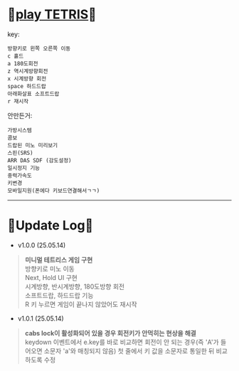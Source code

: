 # 🤍[play TETRIS](https://gyuriling.github.io/Tetris/)🤍

key:
```
방향키로 왼쪽 오른쪽 이동 
c 홀드
a 180도회전
z 역시계방향회전
x 시계방향 회전 
space 하드드랍
아래화살표 소프트드랍
r 재시작 
```

안만든거:
```
가방시스템
콤보 
드랍된 미노 미리보기 
스핀(SRS) 
ARR DAS SDF (감도설정)
일시정지 기능
중력가속도
키변경
모바일지원(폰에다 키보드연결해서ㄱㄱ) 
```


* * *

# 🤍Update Log🤍

* v1.0.0 (25.05.14)
> **미니멀 테트리스 게임 구현**<br/>
방향키로 미노 이동<br/>
Next, Hold UI 구현<br/>
시계방향, 반시계방향, 180도방향 회전<br/>
소프트드랍, 하드드랍 기능<br/>
R 키 누르면 게임이 끝나지 않았어도 재시작 <br/>

* v1.0.1 (25.05.14)
> **cabs lock이 활성화되어 있을 경우 회전키가 안먹히는 현상을 해결**<br/>
keydown 이벤트에서 e.key를 바로 비교하면 회전이 안 되는 경우(즉 'A'가 들어오면 소문자 'a'와 매칭되지 않음) 첫 줄에서 키 값을 소문자로 통일한 뒤 비교하도록 수정

